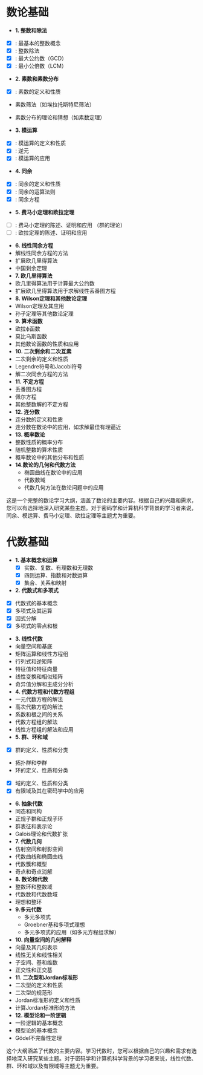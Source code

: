 # 数论基础

-  **1. 整数和除法**
  - [x] :  最基本的整数概念
  - [x] :  整数除法
  - [x] : 最大公约数（GCD）
  - [x] :  最小公倍数（LCM）
-  **2. 素数和素数分布**
  - [x] :  素数的定义和性质
  -  素数筛法（如埃拉托斯特尼筛法）
  -  素数分布的理论和猜想（如素数定理）

-  **3. 模运算**
  - [x] : 模运算的定义和性质
  - [x] :   逆元
  - [x] :   模运算的应用
-  **4. 同余**
  - [x] :  同余的定义和性质
  - [x] :  同余的运算法则
  - [x] :  同余方程
-  **5. 费马小定理和欧拉定理**
  - [ ] :  费马小定理的陈述、证明和应用 （群的理论）
  - [ ] :  欧拉定理的陈述、证明和应用
-  **6. 线性同余方程**
  -  解线性同余方程的方法
  -  扩展欧几里得算法
  -  中国剩余定理
-  **7. 欧几里得算法**
  -  欧几里得算法用于计算最大公约数
  -  扩展欧几里得算法用于求解线性丢番图方程
-  **8. Wilson定理和其他数论定理**
  -  Wilson定理及其应用
  -  孙子定理等其他数论定理
-  **9. 算术函数**
  -  欧拉ϕ函数
  -  莫比乌斯函数
  -  其他数论函数的性质和应用
-  **10. 二次剩余和二次互素**
  -  二次剩余的定义和性质
  -  Legendre符号和Jacobi符号
  -  解二次同余方程的方法
-  **11. 不定方程**
  -  丢番图方程
  -  佩尔方程
  -  其他整数解的不定方程
-  **12. 连分数**
  -  连分数的定义和性质
  -  连分数在数论中的应用，如求解最佳有理逼近
-  **13. 概率数论**
  -  整数性质的概率分布
  - 随机整数的算术性质
  -  概率数论中的其他分布和性质
- **14.数论的几何和代数方法**
  -  椭圆曲线在数论中的应用
  -  代数数域
  -  代数几何方法在数论问题中的应用

这是一个完整的数论学习大纲，涵盖了数论的主要内容。根据自己的兴趣和需求，您可以有选择地深入研究某些主题。对于密码学和计算机科学背景的学习者来说，同余、模运算、费马小定理、欧拉定理等主题尤为重要。

# 代数基础

- **1. 基本概念和运算**
  - [x]  实数、复数、有理数和无理数
  - [x]  四则运算、指数和对数运算
  - [x]  集合、关系和映射
-  **2. 代数式和多项式**
  - [x]  代数式的基本概念
  - [x]  多项式及其运算
  - [x]  因式分解
  - [x]  多项式的零点和根
-  **3. 线性代数**
  -  向量空间和基底
  -  矩阵运算和线性方程组
  -  行列式和逆矩阵
  -  特征值和特征向量
  -  线性变换和相似矩阵
  -  奇异值分解和主成分分析
-  **4. 代数方程和代数方程组**
  -  一元代数方程的解法
  -  高次代数方程的解法
  -  系数和根之间的关系
  -  代数方程组的解法
  -  线性方程组的解法和应用
-  **5. 群、环和域**
  - [x]  群的定义、性质和分类
  -  拓扑群和李群
  -  环的定义、性质和分类
  - [x]  域的定义、性质和分类
  - [x]  有限域及其在密码学中的应用
-  **6. 抽象代数**
  -  同态和同构
  -  正规子群和正规子环
  -  群表征和表示论
  -  Galois理论和代数扩张
-  **7. 代数几何**
  -  仿射空间和射影空间
  -  代数曲线和椭圆曲线
  -  代数簇和概型
  -  奇点和奇点消解
-  **8. 数论和代数**
  -  整数环和整数域
  -  代数数和代数数域
  -  理想和整环
- **9.多元代数**
  -  多元多项式
  -  Groebner基和多项式理想
  -  多元多项式的应用（如多元方程组求解）
-  **10. 向量空间的几何解释**
  -  向量及其几何表示
  -  线性无关和线性相关
  -  子空间、基和维数
  -  正交性和正交基
-  **11. 二次型和Jordan标准形**
  -  二次型的定义和性质
  -  二次型的规范形
  -  Jordan标准形的定义和性质
  -  计算Jordan标准形的方法
-  **12. 模型论和一阶逻辑**
  -  一阶逻辑的基本概念
  -  模型论的基本概念
  -  Gödel不完备性定理

这个大纲涵盖了代数的主要内容。学习代数时，您可以根据自己的兴趣和需求有选择地深入研究某些主题。对于密码学和计算机科学背景的学习者来说，线性代数、群、环和域以及有限域等主题尤为重要。